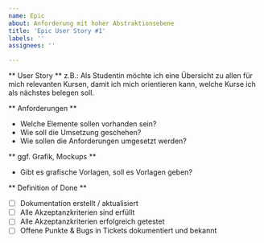 ```yaml
---
name: Epic
about: Anforderung mit hoher Abstraktionsebene
title: 'Epic User Story #1'
labels: ''
assignees: ''

---
```


** User Story **
z.B.: Als Studentin möchte ich eine Übersicht zu allen für mich relevanten Kursen,  damit ich mich orientieren kann, welche Kurse ich als nächstes belegen soll.

** Anforderungen **
- Welche Elemente sollen vorhanden sein?
- Wie soll die Umsetzung geschehen?
- Wie sollen die Anforderungen umgesetzt werden?

** ggf. Grafik, Mockups **
- Gibt es grafische Vorlagen, soll es Vorlagen geben?

** Definition of Done **
- [ ] Dokumentation erstellt / aktualisiert
- [ ] Alle Akzeptanzkriterien sind erfüllt
- [ ] Alle Akzeptanzkriterien erfolgreich getestet
- [ ] Offene Punkte & Bugs in Tickets dokumentiert und bekannt

